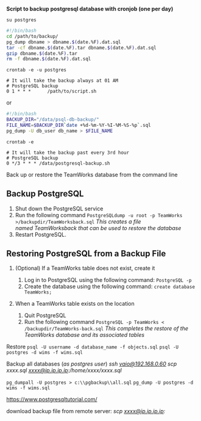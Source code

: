 **Script to backup postgresql database with cronjob (one per day)**
```
su postgres
```
```bash
#!/bin/bash
cd /path/to/backup/
pg_dump dbname > dbname.$(date.%F).dat.sql
tar -cf dbname.$(date.%F).tar dbname.$(date.%F).dat.sql
gzip dbname.$(date.%F).tar
rm -f dbname.$(date.%F).dat.sql
```
```
crontab -e -u postgres

# It will take the backup always at 01 AM
# PostgreSQL backup
0 1 * * *      /path/to/script.sh
```
or 
```bash
#!/bin/bash
BACKUP_DIR="/data/psql-db-backup/"
FILE_NAME=$BACKUP_DIR`date +%d-%m-%Y-%I-%M-%S-%p`.sql
pg_dump -U db_user db_name > $FILE_NAME
```
```
crontab -e

# It will take the backup past every 3rd hour
# PostgreSQL backup
0 */3 * * * /data/postgresql-backup.sh
```


Back up or restore the TeamWorks database from the command line

## Backup PostgreSQL
1.  Shut down the PostgreSQL service
2.  Run the following command
	`PostgreSQLdump -u root -p TeamWorks >/backupdir/TeamWorksback.sql`
    *This creates a file named TeamWorksback that can be used to restore the database*
3.  Restart PostgreSQL.
    

## Restoring PostgreSQL from a Backup File
1.  (Optional) If a TeamWorks table does not exist,  create it  
    1.  Log in to PostgreSQL using the following command:
        `PostgreSQL -p`
    2.  Create the database using the following command:
        `create database TeamWorks;`
    
2.  When a TeamWorks table exists on the location
    1.  Quit PostgreSQL
    2.  Run the following command
        `PostgreSQL -p TeamWorks < /backupdir/TeamWorks-back.sql`
	    *This completes the restore of the TeamWorks database and its associated tables*


Restore
`psql -U username -d database_name -f objects.sql`
`psql -U postgres -d wims -f wims.sql`

Backup all databases (*as postgres user*) 
*ssh vaio@192.168.0.60*
*scp xxxx.sql xxxx@ip.ip.ip.ip:/home/xxxx/xxxx.sql*

`pg_dumpall -U postgres > c:\\pgbackup\\all.sql`
`pg_dump -U postgres -d wims -f wims.sql`


https://www.postgresqltutorial.com/

download backup file from remote server:
*scp xxxx@ip.ip.ip.ip:<remote file> <local file>*